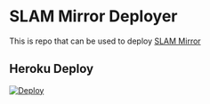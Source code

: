 # SLAM Mirror Deployer

This is repo that can be used to deploy [SLAM Mirror](https://github.com/traceysenger/slam-mirrorbot)

## Heroku Deploy

[![Deploy](https://www.herokucdn.com/deploy/button.svg)](https://heroku.com/deploy)
